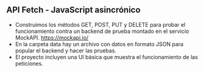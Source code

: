## API Fetch - JavaScript asincrónico

- Construimos los métodos GET, POST, PUT y DELETE para probar el funcionamiento contra un backend de prueba montado en el servicio MockAPI. https://mockapi.io/
- En la carpeta data hay un archivo con datos en formato JSON para popular el backend y hacer las pruebas.
- El proyecto incluyen una UI básica que muestra el funcionamiento de las peticiones.
